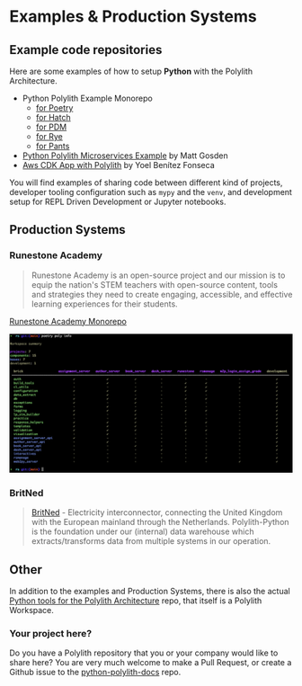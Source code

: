 # Examples & Production Systems

## Example code repositories
Here are some examples of how to setup __Python__ with the Polylith Architecture.

- Python Polylith Example Monorepo
    - [for Poetry](https://github.com/DavidVujic/python-polylith-example)
    - [for Hatch](https://github.com/DavidVujic/python-polylith-example-hatch)
    - [for PDM](https://github.com/DavidVujic/python-polylith-example-pdm)
    - [for Rye](https://github.com/DavidVujic/python-polylith-example-rye)
    - [for Pants](https://github.com/DavidVujic/python-polylith-example-pants)
- [Python Polylith Microservices Example](https://github.com/ttamg/python-polylith-microservices-example) by Matt Gosden
- [Aws CDK App with Polylith](https://github.com/ybenitezf/cdk_polylith) by Yoel Benítez Fonseca

You will find examples of sharing code between different kind of projects, developer tooling configuration such as `mypy` and the `venv`,
and development setup for REPL Driven Development or Jupyter notebooks.

## Production Systems

### Runestone Academy
> Runestone Academy is an open-source project and our mission is to equip the nation's STEM teachers with open-source content, tools and strategies they need to create engaging, accessible, and effective learning experiences for their students. 

[Runestone Academy Monorepo](https://github.com/RunestoneInteractive/rs)

![poly info](img/runestone-poly-info.png)

### BritNed
> [BritNed](https://www.britned.com/) - Electricity interconnector, connecting the United Kingdom with the European mainland through the Netherlands. Polylith-Python is the foundation under our (internal) data warehouse which extracts/transforms data from multiple systems in our operation.

## Other
In addition to the examples and Production Systems,
there is also the actual [Python tools for the Polylith Architecture](https://github.com/DavidVujic/python-polylith)
repo, that itself is a Polylith Workspace.

### Your project here?
Do you have a Polylith repository that you or your company would like to share here? You are very much welcome to make a Pull Request,
or create a Github issue to the [python-polylith-docs](https://github.com/DavidVujic/python-polylith-docs) repo.
